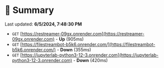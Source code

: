 # 📖 Summary
Last updated: **6/5/2024, 7:48:30 PM**

- `GET` [https://restreamer-09gx.onrender.com](https://restreamer-09gx.onrender.com) - **Up** (905ms)
- `GET` [https://filestreambot-b5k6.onrender.com/](https://filestreambot-b5k6.onrender.com/) - **Down** (355ms)
- `GET` [https://jupyterlab-python3-12-3.onrender.com](https://jupyterlab-python3-12-3.onrender.com) - **Down** (420ms)
